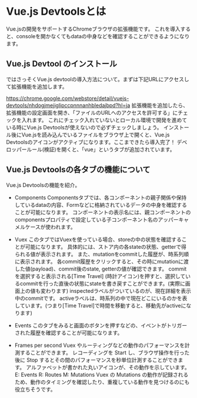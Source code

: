 # Vue.js Devtoolsとは
Vue.jsの開発をサポートするChromeブラウザの拡張機能です。
これを導入すると、consoleを開かなくてもdataの中身などを確認することができるようになります。

## Vue.js Devtool のインストール
ではさっそくVue.js devtoolの導入方法について。まずは下記URLにアクセスして拡張機能を追加します。

https://chrome.google.com/webstore/detail/vuejs-devtools/nhdogjmejiglipccpnnnanhbledajbpd?hl=ja
拡張機能を追加したら、拡張機能の設定画面を開き、「ファイルのURLへのアクセスを許可する」にチェックを入れます。
これにチェック入れていないとローカル環境で開発を進めている時にVue.js Devtoolsが使えないので必ずチェックしましょう。
インストール後にVue.jsを読み込んでいるファイルをブラウザ上で開くと、Vue.js Devtoolsのアイコンがアクティブになります。ここまできたら導入完了！
デベロッパールール(検証)を開くと、「vue」というタブが追加されています。

## Vue.js Devtoolsの各タブの機能について

Vue.js Devtoolsの機能を紹介。

- Components
Componentsタブでは、各コンポーネントの親子関係や保持しているdataの内容、Formなどに格納されているデータの中身を確認することが可能になります。
コンポーネントの表示名には、親コンポーネントのcomponentsプロパティで設定している子コンポーネント名のアッパーキャメルケースが使われます。

- Vuex
このタブではVuexを使っている場合、storeの中の状態を確認することが可能になります。
具体的には、ストア内の各stateの状態、getterで得られる値が表示されます。
また、mutationをcommitした履歴が、時系列順に表示されます。
各commit履歴をクリックすると、その時にmutationに渡した値(payload)、commit後のstate, getterの値が確認できます。
commitを選択すると表示される[Time Travel] (時計アイコン)を押すと、選択しているcommitを行った直後の状態にstateを書き戻すことができます。(実際に画面上の値も変わります)
inspectedラベルがついているのが、現在詳細を表示中のcommitです。
activeラベルは、時系列の中で現在どこにいるのかを表しています。(つまり[Time Travel]で時間を移動すると、移動先がactiveになります)

- Events
このタブをみると画面のボタンを押すなどの、イベントがトリガーされた履歴を確認することが可能になります。

- Frames per second
Vuex やルーティングなどの動作のパフォーマンスを計測することができます。 レコーディングを Start し、ブラウザ操作を行った後に Stop するとその間のパフォーマンスを秒単位計測することができます。
アルファベットが書かれた丸いアイコンが、その動作を示しています。
E: Events
R: Routes
M: Mutations
Vuex の Mutations の動作が記録されるため、動作のタイミングを確認したり、重複している動作を見つけるのにも役立ちそうです。
